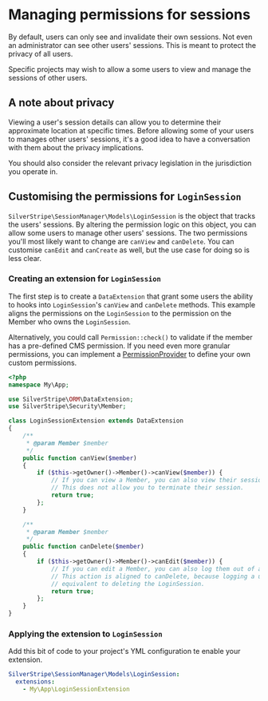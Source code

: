 # Managing permissions for sessions

By default, users can only see and invalidate their own sessions. Not even an administrator can see other users' sessions. This is meant to protect the privacy of all users.

Specific projects may wish to allow a some users to view and manage the sessions of other users.

## A note about privacy

Viewing a user's session details can allow you to determine their approximate location at specific times. Before allowing some of your users to manages other users' sessions, it's a good idea to have a conversation with them about the privacy implications.

You should also consider the relevant privacy legislation in the jurisdiction you operate in.

## Customising the permissions for `LoginSession`

`SilverStripe\SessionManager\Models\LoginSession` is the object that tracks the users' sessions. By altering the permission logic on this object, you can allow some users to manage other users' sessions. The two permissions you'll most likely want to change are `canView` and `canDelete`. You can customise `canEdit` and `canCreate` as well, but the use case for doing so is less clear.

### Creating an extension for `LoginSession`

The first step is to create a `DataExtension` that grant some users the ability to hooks into `LoginSession`'s `canView` and `canDelete` methods. This example aligns the permissions on the `LoginSession` to the permission on the Member who owns the `LoginSession`.

Alternatively, you could call `Permission::check()` to validate if the member has a pre-defined CMS permission. If you need even more granular permissions, you can implement a [PermissionProvider](https://docs.silverstripe.org/en/4/developer_guides/security/permissions/#permissionprovider) to define your own custom permissions.

```php
<?php
namespace My\App;

use SilverStripe\ORM\DataExtension;
use SilverStripe\Security\Member;

class LoginSessionExtension extends DataExtension
{
    /**
     * @param Member $member
     */
    public function canView($member)
    {
        if ($this->getOwner()->Member()->canView($member)) {
            // If you can view a Member, you can also view their sessions.
            // This does not allow you to terminate their session.
            return true;
        };
    }

    /**
     * @param Member $member
     */
    public function canDelete($member)
    {
        if ($this->getOwner()->Member()->canEdit($member)) {
            // If you can edit a Member, you can also log them out of a session.
            // This action is aligned to canDelete, because logging a user out is
            // equivalent to deleting the LoginSession.
            return true;
        };
    }
}
```

### Applying the extension to `LoginSession`

Add this bit of code to your project's YML configuration te enable your extension.

```yml
SilverStripe\SessionManager\Models\LoginSession:
  extensions:
    - My\App\LoginSessionExtension
```
